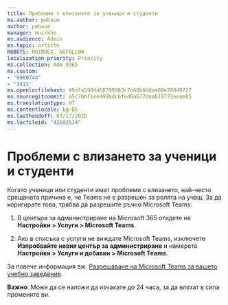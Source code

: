 ```yaml
---
title: Проблеми с влизането за ученици и студенти
ms.author: pebaum
author: pebaum
manager: mnirkhe
ms.audience: Admin
ms.topic: article
ROBOTS: NOINDEX, NOFOLLOW
localization_priority: Priority
ms.collection: Adm_O365
ms.custom:
- "9000744"
- "3813"
ms.openlocfilehash: 49dfa590dd68790983c7e68b6ddae60e70849727
ms.sourcegitcommit: a5c7bbf1ee499bdcbfed9a677daab19772eeae05
ms.translationtype: HT
ms.contentlocale: bg-BG
ms.lasthandoff: 03/17/2020
ms.locfileid: "42692514"
---
```

# <a name="sign-in-issues-for-students"></a>Проблеми с влизането за ученици и студенти

Когато ученици или студенти имат проблеми с влизането, най-често срещаната причина е, че Teams не е разрешен за ролята на учащ. За да коригирате това, трябва да разрешите ръчно Microsoft Teams:

1. В центъра за администриране на Microsoft 365 отидете на **Настройки > Услуги > Microsoft Teams**. 

2. Ако в списъка с услуги не виждате Microsoft Teams, изключете **Изпробвайте новия център за администриране** и намерете **Настройки > Услуги и добавки > Microsoft Teams**. 

За повече информация вж. [Разрешаване на Microsoft Teams за вашето учебно заведение](https://docs.microsoft.com/microsoft-365/education/intune-edu-trial/enable-microsoft-teams#enable-microsoft-teams-for-your-school-1). 

**Важно**: Може да се наложи да изчакате до 24 часа, за да влязат в сила промените ви.

 
